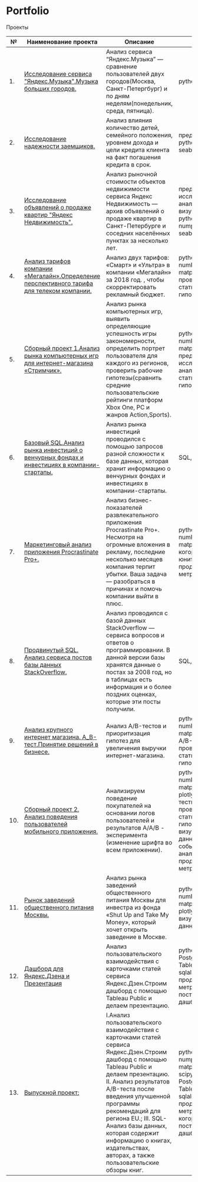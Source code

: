 # Portfolio

Проекты

| №   | Наименование проекта                | Описание                                                     | Стек                                                         |
| ---- | ------------------------------------------------------------ | ------------------------------------------------------------ | ------------------------------------------------------------ |
| 1.   | [Исследование сервиса "Яндекс.Музыка".Музыка больших городов.](https://github.com/wolganovikova/Portfolio/tree/main/Portfolio-main/1.Yandex%20Music) | Анализ сервиса “Яндекс.Музыка” — сравнение пользователей двух городов(Москва, Санкт-Петергбург) и по дням неделям(понедельник, среда, пятница).| python, pandas|
| 2.   | [Исследование надежности заемщиков.](https://github.com/aq2003/Portfolio/tree/main/Gold%20Recovery) | Анализ влияния количество детей, семейного положения, уровнем дохода и цели кредита клиента на факт погашения кредита в срок.  | предобработка, python, pandas, seaborn, matplotlib|
| 3.   | [Исследование объявлений о продаже квартир "Яндекс Недвижимость".](https://github.com/aq2003/Portfolio/tree/main/Taxi%20Service) | Анализ рыночной стоимости объектов недвижимости сервиса Яндекс Недвижимость — архив объявлений о продаже квартир в Санкт-Петербурге и соседних населённых пунктах за несколько лет. | предобработка, исследовательский анализ, визуализация, python, pandas, numpy, matplotlib, seaborn|
| 4.   | [Анализ тарифов компании «Мегалайн».Определение перспективного тарифа для телеком компании.](https://github.com/aq2003/Portfolio/tree/main/Analyzing%20Texts) | Анализ двух тарифов: «Смарт» и «Ультра» в компании «Мегалайн» за 2018 год. , чтобы скорректировать рекламный бюджет.| python, pandas, numPy, seaborn, matplotlib, sciPy, проверка статистических гипотез|
| 5.   | [Сборный проект 1.Анализ рынка компьютерных игр для интернет-магазина «Стримчик».](https://github.com/aq2003/Portfolio/tree/main/Analyzing%20Texts) | Анализ рынка компьютерных игр, выявить определяющие успешность игры закономерности, определить портрет пользователя для каждого из регионов, проверить рабочие гипотезы(сравнить средние пользовательские рейтинги платформ Xbox One, PC и  жанров Action,Sports). | python, pandas, numPy, seaborn, matplotlib, sciPy, предобработка, исследовательский анализ, проверка статистических гипотез|
| 6.   | [Базовый SQL.Анализ рынка инвестиций  о венчурных фондах и инвестициях в компании-стартапы.](https://github.com/aq2003/Portfolio/tree/main/Analyzing%20Texts) |Анализ рынка инвестиций проводился с помощью запросов разной сложности к базе данных, которая хранит информацию о венчурных фондах и инвестициях в компании-стартапы.  | SQL, PostgreSQL|
| 7.   | [Маркетинговый анализ приложения Procrastinate Pro+.](https://github.com/aq2003/Portfolio/tree/main/Analyzing%20Texts) | Анализ бизнес-показателей развлекательного приложения Procrastinate Pro+. Несмотря на огромные вложения в рекламу, последние несколько месяцев компания терпит убытки. Ваша задача — разобраться в причинах и помочь компании выйти в плюс. | python, pandas, numPy, seaborn, matplotlib, sciPy, когортный анализ, юнит-экономика, продуктовые метрики|
| 8.   | [Продвинутый SQL. Анализ сервиса постов базы данных StackOverflow.](https://github.com/aq2003/Portfolio/tree/main/Analyzing%20Texts) | Анализ проводился с базой данных StackOverflow — сервиса вопросов и ответов о программировании. В данной версии базы хранятся данные о постах за 2008 год, но в таблицах есть информация и о более поздних оценках, которые эти посты получили. | SQL, PostgreSQL|
| 9.   | [Анализ крупного интернет магазина. А_В-тест.Принятие решений в бизнесе. ](https://github.com/aq2003/Portfolio/tree/main/Analyzing%20Texts) | Анализ A/B-тестов и приоритизация гипотез для увеличения выручки интернет-магазина. | python, pandas, numPy, seaborn, matplotlib, sciPy, A/B-тестирование, проверка статистических гипотез|  
| 10.   | [Сборный проект 2. Анализ поведения пользователей мобильного приложения.](https://github.com/aq2003/Portfolio/tree/main/Analyzing%20Texts) | Анализируем поведение покупателей на основании логов пользователей и результатов А/А/В - эксперимента (изменение шрифта во всем приложении). | python, pandas, numPy, seaborn, matplotlib, sciPy, plotly, A/B-тестирование, проверка статистических гипотез, визуализация данных, событийная аналитика, продуктовые метрики| 
| 11.   | [Рынок заведений общественного питания Москвы.](https://github.com/aq2003/Portfolio/tree/main/Analyzing%20Texts) | Анализ рынка заведений общественного питания Москвы для инвестра из фонда «Shut Up and Take My Money», который хочет открыть заведение в Москве.| python, pandas, numPy, seaborn, matplotlib, sciPy, plotly, re, визуализация данных| 
| 12.   | [Дашборд для Яндекс.Дзена и Презентация](https://github.com/aq2003/Portfolio/tree/main/Analyzing%20Texts) | Анализ пользовательского взаимодействия с карточками статей сервиса Яндекс.Дзен.Строим дашборд  с помощью Tableau Public и делаем презентацию.| python, pandas, PostgreSQL, Tableau, sqlalchemy, продуктовые метрики, построение дашбордов| 
| 13.   | [Выпускной проект:](https://github.com/aq2003/Portfolio/tree/main/Analyzing%20Texts) | I.Анализ пользовательского взаимодействия с карточками статей сервиса Яндекс.Дзен.Строим дашборд  с помощью Tableau Public и делаем презентацию. II. Анализ результатов A/B-теста после введения улучшенной программы рекомендаций для региона EU.; III. SQL-Анализ базы данных, которая содержит информацию о книгах, издательствах, авторах, а также пользовательские обзоры книг.| python, pandas, numpy, seaborn, matplotlib, plotly, scipy,SQL, PostgreSQL, Tableau, sqlalchemy, продуктовые метрики, когортный анализ, построение дашбордов| 


